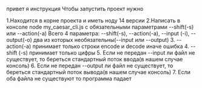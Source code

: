привет я инструкция
Чтобы запустить проект нужно

1.Находится в корне проекта и иметь ноду 14 версии
2.Написать в консоле node my_caesar_cli.js с обязательными параметрами --shift(-s) или --action(-a)
Всего 4 параметра: --shift(-s), --action(-a), --input (-i), --output(-o) два из которых необязательны(--input или --output) 
3. --action(-a) принимает только строки encode и decode иначе ошибка
4. --shift (-s) принимает только цифры
5. Если не передан --input ли файл не существует, то береться стандартный поток ввода(в нашем случае консоль)
6. Если не передан --output ли файл не существует, то береться стандартный поток вывода(в нашем случае консоль)
7. Если оба файла не существуют то программа падает

